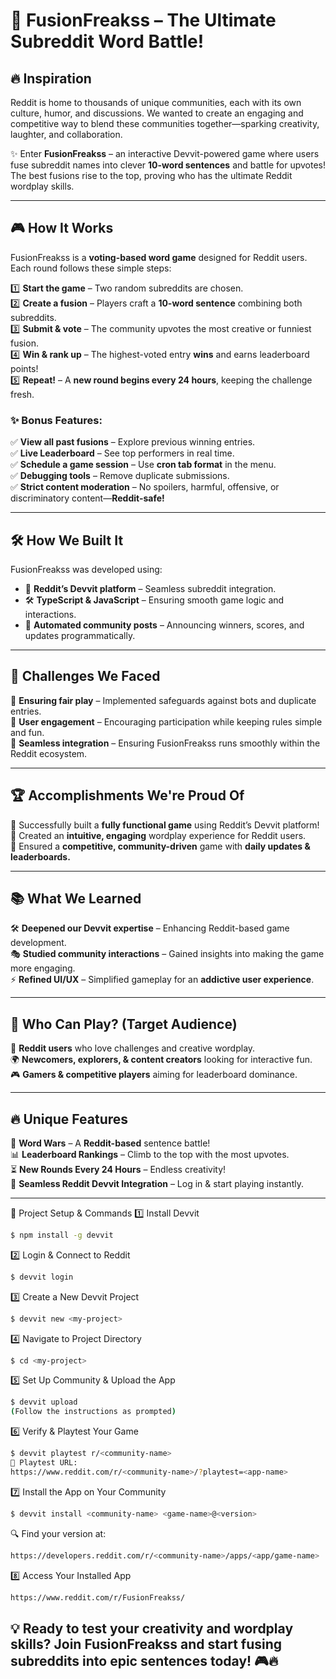 # 🚀 FusionFreakss – The Ultimate Subreddit Word Battle!  

## 🔥 Inspiration  
Reddit is home to thousands of unique communities, each with its own culture, humor, and discussions. We wanted to create an engaging and competitive way to blend these communities together—sparking creativity, laughter, and collaboration.  

✨ Enter **FusionFreakss** – an interactive Devvit-powered game where users fuse subreddit names into clever **10-word sentences** and battle for upvotes! The best fusions rise to the top, proving who has the ultimate Reddit wordplay skills.  

---

## 🎮 How It Works  
FusionFreakss is a **voting-based word game** designed for Reddit users. Each round follows these simple steps:  

1️⃣ **Start the game** – Two random subreddits are chosen.  
2️⃣ **Create a fusion** – Players craft a **10-word sentence** combining both subreddits.  
3️⃣ **Submit & vote** – The community upvotes the most creative or funniest fusion.  
4️⃣ **Win & rank up** – The highest-voted entry **wins** and earns leaderboard points!  
5️⃣ **Repeat!** – A **new round begins every 24 hours**, keeping the challenge fresh.  

### ✨ Bonus Features:  
✅ **View all past fusions** – Explore previous winning entries.  
✅ **Live Leaderboard** – See top performers in real time.  
✅ **Schedule a game session** – Use **cron tab format** in the menu.  
✅ **Debugging tools** – Remove duplicate submissions.  
✅ **Strict content moderation** – No spoilers, harmful, offensive, or discriminatory content—**Reddit-safe!**  

---

## 🛠️ How We Built It  
FusionFreakss was developed using:  

- 🚀 **Reddit’s Devvit platform** – Seamless subreddit integration.  
- 🛠️ **TypeScript & JavaScript** – Ensuring smooth game logic and interactions.  
- 🤖 **Automated community posts** – Announcing winners, scores, and updates programmatically.  

---

## 🚧 Challenges We Faced  
🔸 **Ensuring fair play** – Implemented safeguards against bots and duplicate entries.  
🔸 **User engagement** – Encouraging participation while keeping rules simple and fun.  
🔸 **Seamless integration** – Ensuring FusionFreakss runs smoothly within the Reddit ecosystem.  

---

## 🏆 Accomplishments We're Proud Of  
🎉 Successfully built a **fully functional game** using Reddit’s Devvit platform!  
🎨 Created an **intuitive, engaging** wordplay experience for Reddit users.  
🚀 Ensured a **competitive, community-driven** game with **daily updates & leaderboards.**  

---

## 📚 What We Learned  
🛠️ **Deepened our Devvit expertise** – Enhancing Reddit-based game development.  
🎭 **Studied community interactions** – Gained insights into making the game more engaging.  
⚡ **Refined UI/UX** – Simplified gameplay for an **addictive user experience**.  

---

## 🎯 Who Can Play? (Target Audience)  
👾 **Reddit users** who love challenges and creative wordplay.  
🌍 **Newcomers, explorers, & content creators** looking for interactive fun.  
🎮 **Gamers & competitive players** aiming for leaderboard dominance.  

---

## 🔥 Unique Features  
💬 **Word Wars** – A **Reddit-based** sentence battle!  
📊 **Leaderboard Rankings** – Climb to the top with the most upvotes.  
⏳ **New Rounds Every 24 Hours** – Endless creativity!  
🚀 **Seamless Reddit Devvit Integration** – Log in & start playing instantly.  

---

📌 Project Setup & Commands
1️⃣ Install Devvit
``` bash
$ npm install -g devvit
```
2️⃣ Login & Connect to Reddit
``` bash
$ devvit login
```
3️⃣ Create a New Devvit Project
``` bash
$ devvit new <my-project>
```
4️⃣ Navigate to Project Directory
``` bash
$ cd <my-project>
```
5️⃣ Set Up Community & Upload the App
``` bash
$ devvit upload
(Follow the instructions as prompted)
```

6️⃣ Verify & Playtest Your Game
``` bash
$ devvit playtest r/<community-name>
🔗 Playtest URL:
https://www.reddit.com/r/<community-name>/?playtest=<app-name>
```
7️⃣ Install the App on Your Community
``` bash
$ devvit install <community-name> <game-name>@<version>
```
🔍 Find your version at:
``` bash
https://developers.reddit.com/r/<community-name>/apps/<app/game-name>
```
8️⃣ Access Your Installed App
``` bash
https://www.reddit.com/r/FusionFreakss/
```

## 💡 Ready to test your creativity and wordplay skills? Join FusionFreakss and start fusing subreddits into epic sentences today! 🎮🔥

